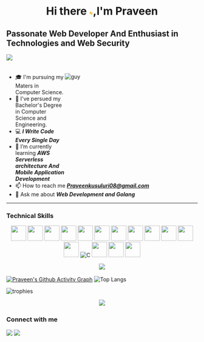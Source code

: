 <h1 align="center">Hi there  <img src="https://github.com/Parply/Parply/blob/master/.github/Hi.gif?raw=true" width="10px">,I'm Praveen</h1>
<h2 alig>Passonate Web Developer And Enthusiast in Technologies and Web Security</h2>

![](https://komarev.com/ghpvc/?username=PraveenKusuluri08) <br><br>

<img align="right" height="270px" alt="guy" width="350" src="https://i.pinimg.com/originals/e4/26/70/e426702edf874b181aced1e2fa5c6cde.gif" /> </a>
  - 🎓 I'm pursuing my Maters in Computer Science.
  - 🔭 I've persued my Bachelor's Degree in Computer Science and Engineering.
  - 💻 ***I Write Code Every Single Day***
  - 🌱 I’m currently learning ***AWS Serverless architecture And Mobile Application Development***
  - 📫 How to reach me ***Praveenkusuluri08@gmail.com***
  - 💬 Ask me about ***Web Development and Golang***
 <hr/>

   ### Technical Skills

 <p align="center">
 <img background-color="coral" height="40" width="40" src="https://github.com/tomchen/stack-icons/blob/master/logos/javascript.svg" />
 <img height="40" width="40" src="https://github.com/tomchen/stack-icons/blob/master/logos/python.svg" />
 <img height="40" width="40" src="https://github.com/tomchen/stack-icons/blob/master/logos/java.svg" />
<img height="40" width="40" src="https://github.com/tomchen/stack-icons/blob/master/logos/git.svg"/>
 <img height="40" width="40" src="https://github.com/tomchen/stack-icons/blob/master/logos/firebase.svg"/>
<img height="40" width="40" src="https://github.com/tomchen/stack-icons/blob/master/logos/react.svg" />
<img height="40" width="40" src="https://go.dev/blog/go-brand/Go-Logo/SVG/Go-Logo_Aqua.svg"/>
 <img height="40" width="40" src="https://github.com/tomchen/stack-icons/blob/master/logos/mongodb.svg" />
 <img height="40" width="40" src="https://github.com/tomchen/stack-icons/blob/master/logos/nodejs.svg" />
 <img height="40" width="40" src="https://github.com/tomchen/stack-icons/blob/master/logos/express.svg"/>
  <img height="40" width="40" src="https://github.com/tomchen/stack-icons/blob/master/logos/redux.svg"/>
  <img height="40" width="40" src="https://github.com/tomchen/stack-icons/blob/master/logos/npm.svg"/>
  <img src="https://github.com/tomchen/stack-icons/blob/master/logos/c.svg" alt="C" width="40px" height="40px">
  <img height="40" width="40" src="https://github.com/tomchen/stack-icons/blob/master/logos/html-5.svg"/>
  <img height="40" width="40" src="https://github.com/tomchen/stack-icons/blob/master/logos/css-3.svg"/>
  <img height="40" width="40" src="https://github.com/tomchen/stack-icons/blob/master/logos/bootstrap.svg"/>
  
<!--  https://github.com/tomchen/stack-icons/blob/master/logos/graphql.svg -->
  <p align=center>
 <img src="https://github-readme-stats.vercel.app/api?username=PraveenKusuluri08&show_icons=true&theme=tokyonight&count_private=true" />
</p>

[![Praveen's Github Activity Graph](https://activity-graph.herokuapp.com/graph?username=PraveenKusuluri08&theme=react-dark&hide_border=true&area=true)](https://git.io/PraveenKusuluri08)
 ![Top Langs](https://github-readme-stats.vercel.app/api/top-langs/?username=PraveenKusuluri08&theme=tokyonight)
 
 <img src="https://github-profile-trophy.vercel.app/?username=PraveenKusuluri08&row=2&column=3&margin-w=8&margin-h=8" alt="trophies" />

<p align=center >
<img src="https://github-readme-streak-stats.herokuapp.com/?user=PraveenKusuluri08" />
</p>

<!-- Google tag (gtag.js) -->
<script async src="https://www.googletagmanager.com/gtag/js?id=G-HMLV0B4DPM"></script>
<script>
  window.dataLayer = window.dataLayer || [];
  function gtag(){dataLayer.push(arguments);}
  gtag('js', new Date());

  gtag('config', 'G-HMLV0B4DPM');
</script>


### Connect with me

[<img src="https://img.shields.io/badge/linkedin-%230077B5.svg?&style=for-the-badge&logo=linkedin&logoColor=white"/>](https://www.linkedin.com/in/praveen-kusuluri-0504a71b2/)
[<img src="https://img.shields.io/badge/hackerrank-%0d141e.svg?&style=for-the-badge&logo=hackerrank&logoColor=white">](https://www.hackerrank.com/praveenkusuluri1)
 </p>
